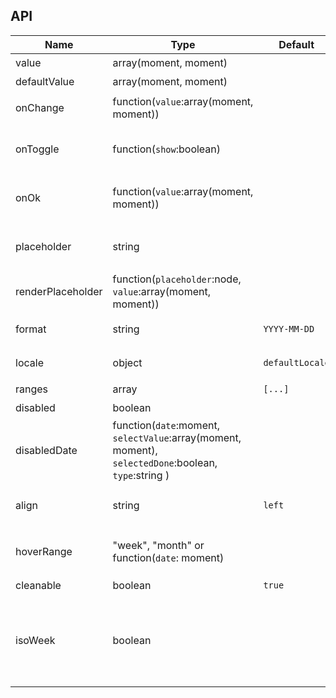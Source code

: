 ## API
| Name              | Type                                                                                                 | Default         | Description                       |
|-------------------|------------------------------------------------------------------------------------------------------|-----------------|-----------------------------------|
| value             | array(moment, moment)                                                                                |                 | 值  `受控`                           |
| defaultValue      | array(moment, moment)                                                                                |                 | 默认值                               |
| onChange          | function(`value`:array(moment, moment))                                                              |                 | 值改变后的回调函数                         |
| onToggle          | function(`show`:boolean)                                                                             |                 | 打开或者关闭日历版本的回调函数                   |
| onOk              | function(`value`:array(moment, moment))                                                              |                 | 点击 `Ok` 按钮后的回调函数                  |
| placeholder       | string                                                                                               |                 | 没有值时候默认显示内容                       |
| renderPlaceholder | function(`placeholder`:node, `value`:array(moment, moment))                                          |                 |                                   |
| format            | string                                                                                               | `YYYY-MM-DD`    | 日期显示格式化                           |
| locale            | object                                                                                               | `defaultLocale` | 本地化对应的语言描述                        |
| ranges            | array                                                                                                | `[...]`         | 快捷项配置                             |
| disabled          | boolean                                                                                              |                 | 禁用组件                              |
| disabledDate      | function(`date`:moment, `selectValue`:array(moment, moment), `selectedDone`:boolean, `type`:string ) |                 | 禁用日期                              |
| align             | string                                                                                               | `left`          | 对齐方式，选项 `left`, `right`           |
| hoverRange        | "week", "month" or function(`date`: moment)                                                          |                 | 点击日期时将选中的日期范围                     |
| cleanable         | boolean                                                                                              | `true`          | 可以清除                              |
| isoWeek           | boolean                                                                                              |                 | ISO 8601 标准， 每个日历星期从星期一开始，星期日为第7天 |
